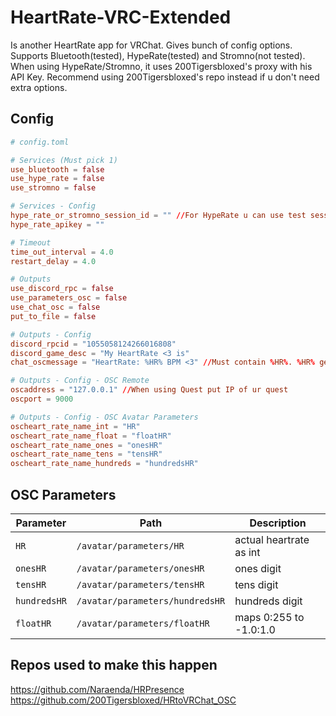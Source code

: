 # HeartRate-VRC-Extended
Is another HeartRate app for VRChat. Gives bunch of config options. Supports Bluetooth(tested), HypeRate(tested) and Stromno(not tested). 
When using HypeRate/Stromno, it uses 200Tigersbloxed's proxy with his API Key. 
Recommend using 200Tigersbloxed's repo instead if u don't need extra options.

## Config

```toml
# config.toml

# Services (Must pick 1)
use_bluetooth = false
use_hype_rate = false
use_stromno = false

# Services - Config
hype_rate_or_stromno_session_id = "" //For HypeRate u can use test sessionID "internal-testing". Use only sessionID not the whole like (Example) https://app.hyperate.io/internal-testing - use "internal-testing"
hype_rate_apikey = ""

# Timeout
time_out_interval = 4.0
restart_delay = 4.0

# Outputs
use_discord_rpc = false
use_parameters_osc = false
use_chat_osc = false
put_to_file = false

# Outputs - Config
discord_rpcid = "1055058124266016808"
discord_game_desc = "My HeartRate <3 is"
chat_oscmessage = "HeartRate: %HR% BPM <3" //Must contain %HR%. %HR% gets replaced with ur actual HeartRate

# Outputs - Config - OSC Remote
oscaddress = "127.0.0.1" //When using Quest put IP of ur quest
oscport = 9000

# Outputs - Config - OSC Avatar Parameters
oscheart_rate_name_int = "HR"
oscheart_rate_name_float = "floatHR"
oscheart_rate_name_ones = "onesHR"
oscheart_rate_name_tens = "tensHR"
oscheart_rate_name_hundreds = "hundredsHR"

```

## OSC Parameters

| Parameter   | Path                           | Description            |
|-------------|--------------------------------|------------------------|
| `HR`        | `/avatar/parameters/HR`        | actual heartrate as int|
| `onesHR`    | `/avatar/parameters/onesHR`    | ones digit             |
| `tensHR`    | `/avatar/parameters/tensHR`    | tens digit             |
| `hundredsHR`|`/avatar/parameters/hundredsHR` | hundreds digit         |
| `floatHR`   | `/avatar/parameters/floatHR`   | maps 0:255 to -1.0:1.0 |


## Repos used to make this happen
https://github.com/Naraenda/HRPresence
https://github.com/200Tigersbloxed/HRtoVRChat_OSC
